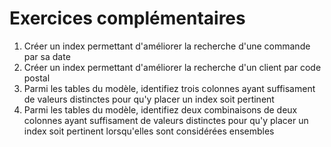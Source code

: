 # Exercices complémentaires

1. Créer un index permettant d'améliorer la recherche d'une commande par sa date
2. Créer un index permettant d'améliorer la recherche d'un client par code postal
3. Parmi les tables du modèle, identifiez trois colonnes ayant suffisament de valeurs distinctes pour qu'y placer un index soit pertinent
3. Parmi les tables du modèle, identifiez deux combinaisons de deux colonnes ayant suffisament de valeurs distinctes pour qu'y placer un index soit pertinent lorsqu'elles sont considérées ensembles